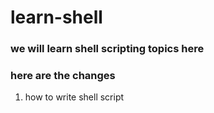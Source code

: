 # learn-shell

### we will learn shell scripting topics here
### here are the changes

1. how to write shell script
